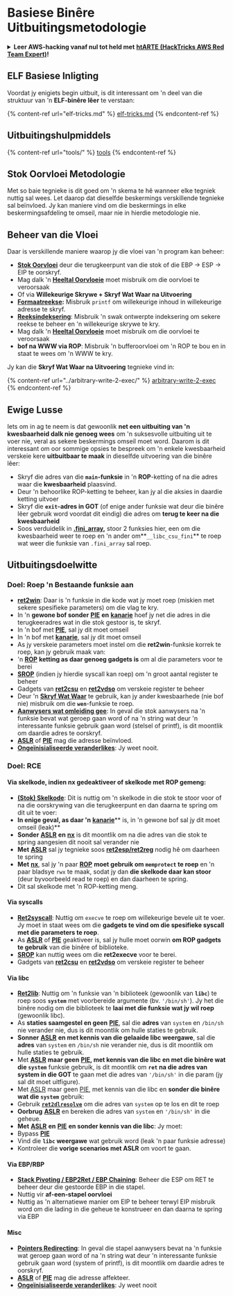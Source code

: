 # Basiese Binêre Uitbuitingsmetodologie

<details>

<summary><strong>Leer AWS-hacking vanaf nul tot held met</strong> <a href="https://training.hacktricks.xyz/courses/arte"><strong>htARTE (HackTricks AWS Red Team Expert)</strong></a><strong>!</strong></summary>

Ander maniere om HackTricks te ondersteun:

* As jy jou **maatskappy geadverteer wil sien in HackTricks** of **HackTricks in PDF wil aflaai** Kyk na die [**INSKRYWINGSPLANNE**](https://github.com/sponsors/carlospolop)!
* Kry die [**amptelike PEASS & HackTricks swag**](https://peass.creator-spring.com)
* Ontdek [**Die PEASS Familie**](https://opensea.io/collection/the-peass-family), ons versameling eksklusiewe [**NFTs**](https://opensea.io/collection/the-peass-family)
* **Sluit aan by die** 💬 [**Discord-groep**](https://discord.gg/hRep4RUj7f) of die [**telegram-groep**](https://t.me/peass) of **volg** ons op **Twitter** 🐦 [**@hacktricks\_live**](https://twitter.com/hacktricks\_live)**.**
* **Deel jou haktruuks deur PR's in te dien by die** [**HackTricks**](https://github.com/carlospolop/hacktricks) en [**HackTricks Cloud**](https://github.com/carlospolop/hacktricks-cloud) github-opslag.

</details>

## ELF Basiese Inligting

Voordat jy enigiets begin uitbuit, is dit interessant om 'n deel van die struktuur van 'n **ELF-binêre lêer** te verstaan:

{% content-ref url="elf-tricks.md" %}
[elf-tricks.md](elf-tricks.md)
{% endcontent-ref %}

## Uitbuitingshulpmiddels

{% content-ref url="tools/" %}
[tools](tools/)
{% endcontent-ref %}

## Stok Oorvloei Metodologie

Met so baie tegnieke is dit goed om 'n skema te hê wanneer elke tegniek nuttig sal wees. Let daarop dat dieselfde beskermings verskillende tegnieke sal beïnvloed. Jy kan maniere vind om die beskermings in elke beskermingsafdeling te omseil, maar nie in hierdie metodologie nie.

## Beheer van die Vloei

Daar is verskillende maniere waarop jy die vloei van 'n program kan beheer:

* [**Stok Oorvloei**](../stack-overflow/) deur die terugkeerpunt van die stok of die EBP -> ESP -> EIP te oorskryf.
* Mag dalk 'n [**Heeltal Oorvloeie**](../integer-overflow.md) moet misbruik om die oorvloei te veroorsaak
* Of via **Willekeurige Skrywe + Skryf Wat Waar na Uitvoering**
* [**Formaatreekse**](../format-strings/)**:** Misbruik `printf` om willekeurige inhoud in willekeurige adresse te skryf.
* [**Reeksindeksering**](../array-indexing.md): Misbruik 'n swak ontwerpte indeksering om sekere reekse te beheer en 'n willekeurige skrywe te kry.
* Mag dalk 'n [**Heeltal Oorvloeie**](../integer-overflow.md) moet misbruik om die oorvloei te veroorsaak
* **bof na WWW via ROP**: Misbruik 'n bufferoorvloei om 'n ROP te bou en in staat te wees om 'n WWW te kry.

Jy kan die **Skryf Wat Waar na Uitvoering** tegnieke vind in:

{% content-ref url="../arbitrary-write-2-exec/" %}
[arbitrary-write-2-exec](../arbitrary-write-2-exec/)
{% endcontent-ref %}

## Ewige Lusse

Iets om in ag te neem is dat gewoonlik **net een uitbuiting van 'n kwesbaarheid dalk nie genoeg wees** om 'n suksesvolle uitbuiting uit te voer nie, veral as sekere beskermings omseil moet word. Daarom is dit interessant om oor sommige opsies te bespreek om 'n enkele kwesbaarheid verskeie kere **uitbuitbaar te maak** in dieselfde uitvoering van die binêre lêer:

* Skryf die adres van die **`main`-funksie** in 'n **ROP**-ketting of na die adres waar die **kwesbaarheid** plaasvind.
* Deur 'n behoorlike ROP-ketting te beheer, kan jy al die aksies in daardie ketting uitvoer
* Skryf die **`exit`-adres in GOT** (of enige ander funksie wat deur die binêre lêer gebruik word voordat dit eindig) die adres om **terug te keer na die kwesbaarheid**
* Soos verduidelik in [**.fini\_array**](../arbitrary-write-2-exec/www2exec-.dtors-and-.fini\_array.md#eternal-loop)**,** stoor 2 funksies hier, een om die kwesbaarheid weer te roep en 'n ander om**`__libc_csu_fini`** te roep wat weer die funksie van `.fini_array` sal roep.

## Uitbuitingsdoelwitte

### Doel: Roep 'n Bestaande funksie aan

* [**ret2win**](./#ret2win): Daar is 'n funksie in die kode wat jy moet roep (miskien met sekere spesifieke parameters) om die vlag te kry.
* In 'n **gewone bof sonder** [**PIE**](../common-binary-protections-and-bypasses/pie/) **en** [**kanarie**](../common-binary-protections-and-bypasses/stack-canaries/) hoef jy net die adres in die terugkeeradres wat in die stok gestoor is, te skryf.
* In 'n bof met [**PIE**](../common-binary-protections-and-bypasses/pie/), sal jy dit moet omseil
* In 'n bof met [**kanarie**](../common-binary-protections-and-bypasses/stack-canaries/), sal jy dit moet omseil
* As jy verskeie parameters moet instel om die **ret2win**-funksie korrek te roep, kan jy gebruik maak van:
* 'n [**ROP**](./#rop-and-ret2...-techniques) **ketting as daar genoeg gadgets is** om al die parameters voor te berei
* [**SROP**](../rop-return-oriented-programing/srop-sigreturn-oriented-programming/) (indien jy hierdie syscall kan roep) om 'n groot aantal register te beheer
* Gadgets van [**ret2csu**](../rop-return-oriented-programing/ret2csu.md) en [**ret2vdso**](../rop-return-oriented-programing/ret2vdso.md) om verskeie register te beheer
* Deur 'n [**Skryf Wat Waar**](../arbitrary-write-2-exec/) te gebruik, kan jy ander kwesbaarhede (nie bof nie) misbruik om die **`wen`**-funksie te roep.
* [**Aanwysers wat omleiding gee**](../stack-overflow/pointer-redirecting.md): In geval die stok aanwysers na 'n funksie bevat wat geroep gaan word of na 'n string wat deur 'n interessante funksie gebruik gaan word (stelsel of printf), is dit moontlik om daardie adres te oorskryf.
* [**ASLR**](../common-binary-protections-and-bypasses/aslr/) of [**PIE**](../common-binary-protections-and-bypasses/pie/) mag die adresse beïnvloed.
* [**Ongeïnisialiseerde veranderlikes**](../stack-overflow/uninitialized-variables.md): Jy weet nooit.

### Doel: RCE

#### Via skelkode, indien nx gedeaktiveer of skelkode met ROP gemeng:

* [**(Stok) Skelkode**](./#stack-shellcode): Dit is nuttig om 'n skelkode in die stok te stoor voor of na die oorskrywing van die terugkeerpunt en dan daarna te spring om dit uit te voer:
* **In enige geval, as daar 'n** [**kanarie**](../common-binary-protections-and-bypasses/stack-canaries/)** is, in 'n gewone bof sal jy dit moet omseil (leak)**
* **Sonder** [**ASLR**](../common-binary-protections-and-bypasses/aslr/) **en** [**nx**](../common-binary-protections-and-bypasses/no-exec-nx.md) is dit moontlik om na die adres van die stok te spring aangesien dit nooit sal verander nie
* **Met** [**ASLR**](../common-binary-protections-and-bypasses/aslr/) sal jy tegnieke soos [**ret2esp/ret2reg**](../rop-return-oriented-programing/ret2esp-ret2reg.md) nodig hê om daarheen te spring
* **Met** [**nx**](../common-binary-protections-and-bypasses/no-exec-nx.md), sal jy 'n paar [**ROP**](../rop-return-oriented-programing/) **moet gebruik om `memprotect` te roep** en 'n paar bladsye `rwx` te maak, sodat jy dan **die skelkode daar kan stoor** (deur byvoorbeeld read te roep) en dan daarheen te spring.
* Dit sal skelkode met 'n ROP-ketting meng.
#### Via syscalls

* [**Ret2syscall**](../rop-return-oriented-programing/rop-syscall-execv/): Nuttig om `execve` te roep om willekeurige bevele uit te voer. Jy moet in staat wees om die **gadgets te vind om die spesifieke syscall met die parameters te roep**.
* As [**ASLR**](../common-binary-protections-and-bypasses/aslr/) of [**PIE**](../common-binary-protections-and-bypasses/pie/) geaktiveer is, sal jy hulle moet oorwin **om ROP gadgets te gebruik** van die binêre of biblioteke.
* [**SROP**](../rop-return-oriented-programing/srop-sigreturn-oriented-programming/) kan nuttig wees om die **ret2execve** voor te berei.
* Gadgets van [**ret2csu**](../rop-return-oriented-programing/ret2csu.md) en [**ret2vdso**](../rop-return-oriented-programing/ret2vdso.md) om verskeie register te beheer

#### Via libc

* [**Ret2lib**](../rop-return-oriented-programing/ret2lib/): Nuttig om 'n funksie van 'n biblioteek (gewoonlik van **`libc`**) te roep soos **`system`** met voorbereide argumente (bv. `'/bin/sh'`). Jy het die binêre nodig om die biblioteek te **laai met die funksie wat jy wil roep** (gewoonlik libc).
* As **staties saamgestel en geen** [**PIE**](../common-binary-protections-and-bypasses/pie/), sal die **adres** van `system` en `/bin/sh` nie verander nie, dus is dit moontlik om hulle staties te gebruik.
* **Sonner** [**ASLR**](../common-binary-protections-and-bypasses/aslr/) **en met kennis van die gelaaide libc weergawe**, sal die **adres** van `system` en `/bin/sh` nie verander nie, dus is dit moontlik om hulle staties te gebruik.
* Met [**ASLR**](../common-binary-protections-and-bypasses/aslr/) **maar geen** [**PIE**](../common-binary-protections-and-bypasses/pie/)**, met kennis van die libc en met die binêre wat die `system`** funksie gebruik, is dit moontlik om **`ret` na die adres van system in die GOT** te gaan met die adres van `'/bin/sh'` in die param (jy sal dit moet uitfigure).
* Met [ASLR](../common-binary-protections-and-bypasses/aslr/) maar geen [PIE](../common-binary-protections-and-bypasses/pie/), met kennis van die libc en **sonder die binêre wat die `system`** gebruik:
* Gebruik [**`ret2dlresolve`**](../rop-return-oriented-programing/ret2dlresolve.md) om die adres van `system` op te los en dit te roep&#x20;
* **Oorbrug** [**ASLR**](../common-binary-protections-and-bypasses/aslr/) en bereken die adres van `system` en `'/bin/sh'` in die geheue.
* **Met** [**ASLR**](../common-binary-protections-and-bypasses/aslr/) **en** [**PIE**](../common-binary-protections-and-bypasses/pie/) **en sonder kennis van die libc**: Jy moet:
* Bypass [**PIE**](../common-binary-protections-and-bypasses/pie/)
* Vind die **`libc` weergawe** wat gebruik word (leak 'n paar funksie adresse)
* Kontroleer die **vorige scenarios met ASLR** om voort te gaan.

#### Via EBP/RBP

* [**Stack Pivoting / EBP2Ret / EBP Chaining**](../stack-overflow/stack-pivoting-ebp2ret-ebp-chaining.md): Beheer die ESP om RET te beheer deur die gestoorde EBP in die stapel.
* Nuttig vir **af-een-stapel oorvloei**
* Nuttig as 'n alternatiewe manier om EIP te beheer terwyl EIP misbruik word om die lading in die geheue te konstrueer en dan daarna te spring via EBP

#### Misc

* [**Pointers Redirecting**](../stack-overflow/pointer-redirecting.md): In geval die stapel aanwysers bevat na 'n funksie wat geroep gaan word of na 'n string wat deur 'n interessante funksie gebruik gaan word (system of printf), is dit moontlik om daardie adres te oorskryf.
* [**ASLR**](../common-binary-protections-and-bypasses/aslr/) of [**PIE**](../common-binary-protections-and-bypasses/pie/) mag die adresse affekteer.
* [**Ongeïnisialiseerde veranderlikes**](../stack-overflow/uninitialized-variables.md): Jy weet nooit
